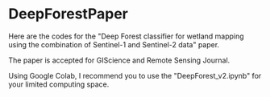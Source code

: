 # DeepForestPaper


Here are the codes for the "Deep Forest classifier for wetland mapping using the combination of Sentinel-1 and Sentinel-2 data" paper.


The paper is accepted for GIScience and Remote Sensing Journal.


Using Google Colab, I recommend you to use the "DeepForest_v2.ipynb" for your limited computing space.
